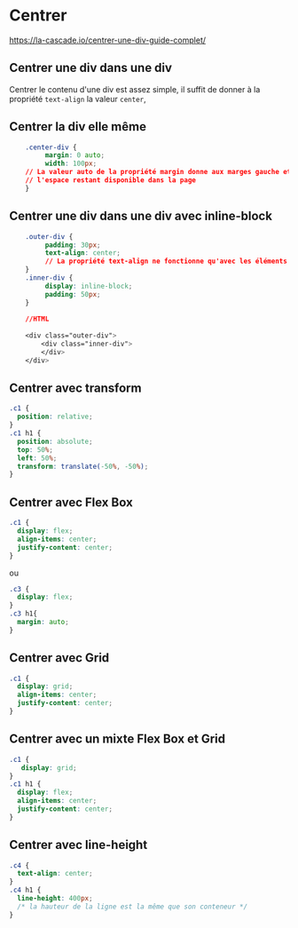 # Centrer

https://la-cascade.io/centrer-une-div-guide-complet/

## Centrer une div dans une div

Centrer le contenu d'une div est assez simple, il suffit de donner à la propriété ``text-align`` la valeur ``center``,

## Centrer la div elle même

````css
    .center-div {
         margin: 0 auto;
         width: 100px; 
    // La valeur auto de la propriété margin donne aux marges gauche et droite 
    // l'espace restant disponible dans la page
    }
````

## Centrer une div dans une div avec inline-block

````css
    .outer-div {
         padding: 30px;
         text-align: center;
         // La propriété text-align ne fonctionne qu'avec les éléments inline
    }
    .inner-div {
         display: inline-block;
         padding: 50px;
    }
    
    //HTML
    
    <div class="outer-div">
    	<div class="inner-div">
        </div>
    </div>
````

## Centrer avec transform

````css
.c1 {
  position: relative;
}
.c1 h1 {
  position: absolute;
  top: 50%;
  left: 50%;
  transform: translate(-50%, -50%);
}
````

## Centrer avec Flex Box

````css
.c1 {
  display: flex;
  align-items: center;
  justify-content: center;
}
````

ou

````css
.c3 {
  display: flex;
}
.c3 h1{
  margin: auto;
}
````

## Centrer avec Grid

````css
.c1 {
  display: grid;
  align-items: center;
  justify-content: center;
}
````

## Centrer avec un mixte Flex Box et Grid

````css
.c1 {
   display: grid;
}
.c1 h1 {
  display: flex;
  align-items: center;
  justify-content: center;
}
````

## Centrer avec line-height

````css
.c4 {
  text-align: center;
}
.c4 h1 {
  line-height: 400px;
  /* la hauteur de la ligne est la même que son conteneur */
}
````
